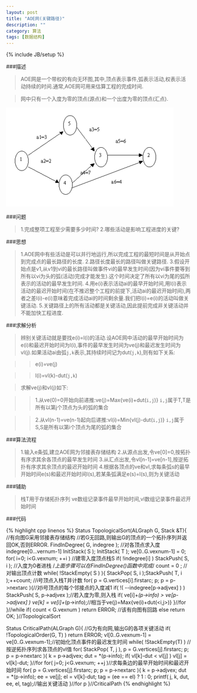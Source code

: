 ```yaml
---
layout: post
title: "AOE网(关键路径)"
description: ""
category: 算法
tags: [数据结构]
---
```

{% include JB/setup %}

###描述
>AOE网是一个带权的有向无环图,其中,顶点表示事件,弧表示活动,权表示活动持续的时间.通常,AOE网可用来估算工程的完成时间.

>网中只有一个入度为零的顶点\(源点\)和一个出度为零的顶点\(汇点\).

![AOE](/assets/img/201309070101.jpg)

<!--more-->
###问题

>1.完成整项工程至少需要多少时间?
>2.哪些活动是影响工程进度的关键?

###思想

>1.AOE网中有些活动是可以并行地运行,所以完成工程的最短时间是从开始点到完成点的最长路径的长度.
>2.路径长度最长的路径叫做关键路径.
>3.假设开始点是v1,从v1到vi的最长路径叫做事件vi的最早发生时间\(因为vi事件要等到所有以vi为头的弧\(活动\)完成才能发生\).这个时间决定了所有以vi为尾的弧所表示的活动的最早发生时间.
>4.用e\(i\)表示活动ai的最早开始时间,用l\(i\)表示活动的最迟开始时间\(在不推迟整个工程的前提下,活动ai的最迟开始时间\),两者之差l(i)-e(i)意味着完成活动ai的时间剩余量.我们把l\(i\)=e\(i\)的活动叫做关键活动.
>5.关键路径上的所有活动都是关键活动,因此提前完成非关键活动并不能加快工程进度.

###求解分析

>辨别关键活动就是要找e\(i\)=l\(i\)的活动.设AOE网中活动的最早开始时间为e\(i\)和最迟开始时间为l\(i\),事件的最早发生时间为ve\(j\)和最迟发生时间为vl\(j\).如果活动ai由弧`j,k`表示,其持续时间记为dut\(`j,k`\),则有如下关系:

>>e\(i\)=ve\(j\)

>>l\(i\)=vl\(k\)-dut\(`j,k`\)

>求解ve\(j\)和vl\(j\)如下:

>>1.从ve\(0\)=0开始向前递推:ve\(j\)=Max{ve\(i\)+dut\(`i,j`\)}    `i,j`属于T,T是所有以第j个顶点为头的弧的集合

>>2.从vl\(n-1\)=ve\(n-1\)起向后递推:vl\(i\)=Min{vl\(j\)-dut\(`i,j`\)}    `i,j`属于S,S是所有以第i个顶点为尾的弧的集合

###算法流程

>1.输入e条弧,建立AOE网为邻接表存储结构
>2.从源点出发,令ve[0]=0,按拓扑有序求其余各顶点的最早发生时间
>3.从汇点出发,令vl[n-1]=ve[n-1],按逆拓扑有序求其余顶点的最迟开始时间
>4.根据各顶点的ve和vl,求每条弧s的最早开始时间e(s)和最迟开始时间l(s),若某条弧满足e(s)=l(s),则为关键活动

###辅助

>栈T用于存储拓扑序列
>ve数组记录事件最早开始时间,vl数组记录事件最迟开始时间

###代码

{% highlight cpp linenos %}
Status TopologicalSort(ALGraph G, Stack &T){
    //有向图G采用邻接表存储结构
    //若G无回路,则输出G的顶点的一个拓扑序列并返回OK,否则ERROR.
    FindInDegree( G, indegree );    //对各顶点求入度indegree[0...vernum-1]
    InitStack( S );
    InitStack( T );
    ve[0..G.vexnum-1] = 0;
    for( i=0; i<G.vexnum; ++i ) //建零入度顶点栈S
        if( !indegree[i] ) StackPush( S, i ); //入度为0者进栈
    /*上面步骤可以在FindInDegree()函数中完成*/
    count = 0 ; //对输出顶点计数
    while( !StackEmpty( S ) ){
        StackPop( S, i );StackPush( T, i );++count;   //i号顶点入栈T并计数
        for( p = G.vertices[i].firstarc; p; p = p->nextarc ){//对i号顶点的每个邻接点的入度减1
            if( !( --indegree[p->adjvex] ) ) StackPush( S, p->adjvex );//若入度为零,则入栈
            if( ve[i]+*(p->info) > ve[p->adjvex] ) ve[k] = ve[i]+*(p->info);//相当于ve(j)=Max{ve(i)+dut(<i,j>)}
        }//for
    }//while
    if( count < G.vexnum ) return ERROR;    //该有向图有回路
    else return OK;
}//TopologicalSort

Status CriticalPath(ALGraph G){
    //G为有向网,输出G的各项关键活动
    if( !TopologicalOrder(G, T) ) return ERROR;
    vl[0..G.vexnum-1] = ve[0..G.vexnum-1];//初始化顶点事件的最迟发生时间
    while( !StackEmpty(T) ) //按逆拓扑序列求各顶点的vl值
        for( StackPop( T, j ), p = G.vertices[j].firstarc; p; p = p->nextarc ){
            k = p->adjvex; dut = *(p->info);
            if( vl[k]-dut < vl[j] ) vl[j] = vl[k]-dut;
        }//for
    for( j=0; j<G.vexnum; ++j )//求每条边的最早开始时间和最迟开始时间
        for( p = G.vertices[j].firstarc; p; p = p->nextarc ){
            k = p->adjvex; dut = *(p->info);
            ee = ve[j]; el = vl[k]-dut;
            tag = (ee == el) ? 1 : 0;
            printf( j, k, dut, ee, el, tag);//输出关键活动
        }//for p
}//CriticalPath
{% endhighlight %}